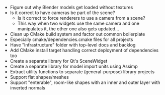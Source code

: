  - Figure out why Blender models get loaded without textures
 - Is it correct to have cameras be part of the scene?
   - Is it correct to force renderers to use a camera from a scene?
   - This way when two widgets use the same camera and one manipulates it, the other one also gets
     updated...
 - Clean up CMake build system and factor out common boilerplate
  - Especially cmake/dependencies.cmake files for all projects
  - Have "Infrastructure" folder with top-level docs and backlog
 - Add CMake install target handling correct deployment of dependencies too
 - Create a separate library for Qt's SceneWidget
 - Create a separate library for model import units using Assimp
 - Extract utility functions to separate (general-purpose) library projects
 - Support flat shapes/meshes
 - Support "enterable", room-like shapes with an inner and outer layer with inverted normals
